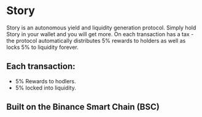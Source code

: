 

# Story

Story is an autonomous yield and liquidity generation protocol. Simply hold Story in your wallet and you will get more. On each transaction has a tax - the protocol automatically distributes 5% rewards to holders as well as locks 5% to liquidity forever.

## Each transaction:
* 5% Rewards to hodlers.
* 5% locked into liquidity.

## Built on the Binance Smart Chain (BSC)

